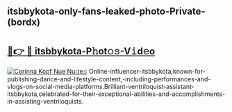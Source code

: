 ## itsbbykota-only-fans​-leaked-photo​-Private-(bordx)


# <h2><a href="https://mediaupload.pro?title=itsbbykota&ref=git">🔗👉 🔴 itsbbykota-P𝚑ot𝚘𝚜-V𝚒d𝚎o</a></h2>

[![Corinna Kopf Nue Nu𝚍e𝚜](https://i.imgur.com/0qMVB7G.gif)](https://mediaupload.pro?title=itsbbykota&ref=git)
Online-influencer-itsbbykota,known-for-publishing-dance-and-lifestyle-content,-including-performances-and-vlogs-on-social-media-platforms.Brilliant-ventriloquist-assistant-itsbbykota,celebrated-for-their-exceptional-abilities-and-accomplishments-in-assisting-ventriloquists.  